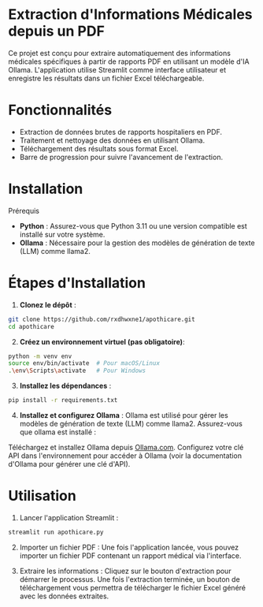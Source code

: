 # Extraction d'Informations Médicales depuis un PDF
Ce projet est conçu pour extraire automatiquement des informations médicales spécifiques à partir de rapports PDF en utilisant un modèle d'IA Ollama. L'application utilise Streamlit comme interface utilisateur et enregistre les résultats dans un fichier Excel téléchargeable.

# Fonctionnalités
- Extraction de données brutes de rapports hospitaliers en PDF.
- Traitement et nettoyage des données en utilisant Ollama.
- Téléchargement des résultats sous format Excel.
- Barre de progression pour suivre l'avancement de l'extraction.

# Installation
Prérequis
- **Python** : Assurez-vous que Python 3.11 ou une version compatible est installé sur votre système.
- **Ollama** : Nécessaire pour la gestion des modèles de génération de texte (LLM) comme llama2.

# Étapes d'Installation
1. **Clonez le dépôt** :
```bash
git clone https://github.com/rxdhwxne1/apothicare.git
cd apothicare
```

2. **Créez un environnement virtuel (pas obligatoire)**:
```bash
python -m venv env
source env/bin/activate  # Pour macOS/Linux
.\env\Scripts\activate   # Pour Windows
```

3. **Installez les dépendances** :
```bash
pip install -r requirements.txt
```

4. **Installez et configurez Ollama** :
Ollama est utilisé pour gérer les modèles de génération de texte (LLM) comme llama2. Assurez-vous que ollama est installé :

Téléchargez et installez Ollama depuis [Ollama.com](https://ollama.com/).
Configurez votre clé API dans l'environnement pour accéder à Ollama (voir la documentation d'Ollama pour générer une clé d'API).

# Utilisation
1. Lancer l'application Streamlit :
```bash
streamlit run apothicare.py
```

2. Importer un fichier PDF :
Une fois l'application lancée, vous pouvez importer un fichier PDF contenant un rapport médical via l'interface.

3. Extraire les informations :
Cliquez sur le bouton d'extraction pour démarrer le processus. Une fois l'extraction terminée, un bouton de téléchargement vous permettra de télécharger le fichier Excel généré avec les données extraites.